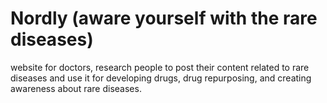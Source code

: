 # Nordly (aware yourself with the rare diseases)
website for doctors, research people to post their  content related to rare diseases and use it for developing drugs, drug repurposing, and  creating awareness about rare diseases.
